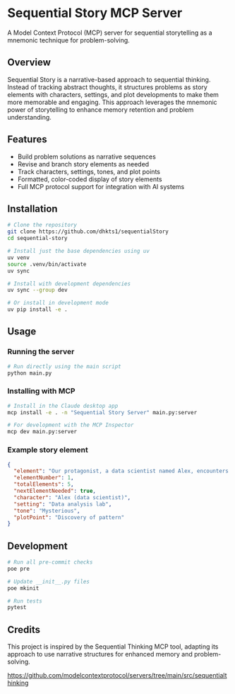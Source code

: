 # Sequential Story MCP Server

A Model Context Protocol (MCP) server for sequential storytelling as a mnemonic technique for problem-solving.

## Overview

Sequential Story is a narrative-based approach to sequential thinking. Instead of tracking abstract thoughts, it structures problems as story elements with characters, settings, and plot developments to make them more memorable and engaging. This approach leverages the mnemonic power of storytelling to enhance memory retention and problem understanding.

## Features

- Build problem solutions as narrative sequences
- Revise and branch story elements as needed
- Track characters, settings, tones, and plot points
- Formatted, color-coded display of story elements
- Full MCP protocol support for integration with AI systems

## Installation

```bash
# Clone the repository
git clone https://github.com/dhkts1/sequentialStory
cd sequential-story

# Install just the base dependencies using uv
uv venv
source .venv/bin/activate
uv sync

# Install with development dependencies
uv sync --group dev

# Or install in development mode
uv pip install -e .
```

## Usage

### Running the server

```bash
# Run directly using the main script
python main.py
```

### Installing with MCP

```bash
# Install in the Claude desktop app
mcp install -e . -n "Sequential Story Server" main.py:server

# For development with the MCP Inspector
mcp dev main.py:server
```

### Example story element

```json
{
  "element": "Our protagonist, a data scientist named Alex, encounters a mysterious pattern in the customer behavior data.",
  "elementNumber": 1,
  "totalElements": 5,
  "nextElementNeeded": true,
  "character": "Alex (data scientist)",
  "setting": "Data analysis lab",
  "tone": "Mysterious",
  "plotPoint": "Discovery of pattern"
}
```

## Development

```bash
# Run all pre-commit checks
poe pre

# Update __init__.py files
poe mkinit

# Run tests
pytest
```

## Credits

This project is inspired by the Sequential Thinking MCP tool, adapting its approach to use narrative structures for enhanced memory and problem-solving.

https://github.com/modelcontextprotocol/servers/tree/main/src/sequentialthinking
